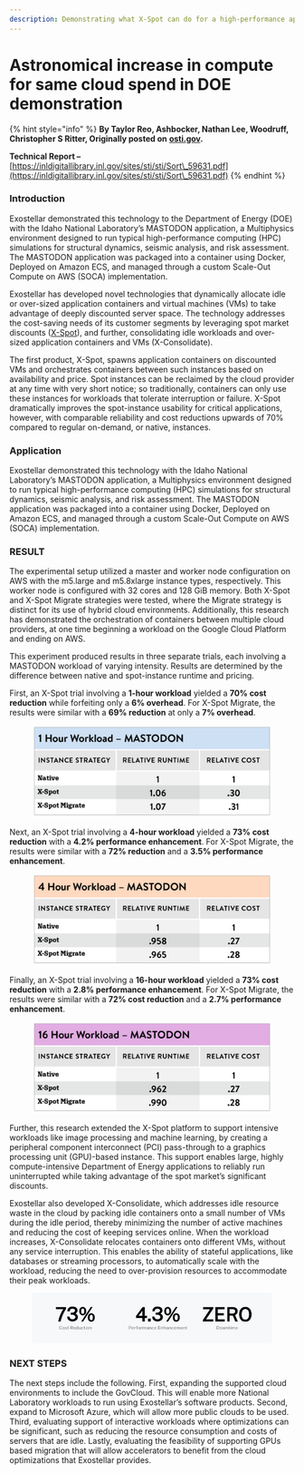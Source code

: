 ```yaml
---
description: Demonstrating what X-Spot can do for a high-performance application
---
```


# Astronomical increase in compute for same cloud spend in DOE demonstration

{% hint style="info" %}
**By Taylor Reo, Ashbocker, Nathan Lee, Woodruff, Christopher S Ritter, Originally posted on** [**osti.gov**](https://www.osti.gov/biblio/1860639-exotanium-doe-sbir-phase-results-summary)**.**

**Technical Report –** [https://inldigitallibrary.inl.gov/sites/sti/sti/Sort\_59631.pdf](https://inldigitallibrary.inl.gov/sites/sti/sti/Sort\_59631.pdf)
{% endhint %}

### Introduction

Exostellar demonstrated this technology to the Department of Energy (DOE) with the Idaho National Laboratory’s MASTODON application, a Multiphysics environment designed to run typical high-performance computing (HPC) simulations for structural dynamics, seismic analysis, and risk assessment. The MASTODON application was packaged into a container using Docker, Deployed on Amazon ECS, and managed through a custom Scale-Out Compute on AWS (SOCA) implementation.

Exostellar has developed novel technologies that dynamically allocate idle or over-sized application containers and virtual machines (VMs) to take advantage of deeply discounted server space. The technology addresses the cost-saving needs of its customer segments by leveraging spot market discounts ([X-Spot](https://exostellar.io/solutions/#xspot)), and further, consolidating idle workloads and over-sized application containers and VMs (X-Consolidate).

The first product, X-Spot, spawns application containers on discounted VMs and orchestrates containers between such instances based on availability and price. Spot instances can be reclaimed by the cloud provider at any time with very short notice; so traditionally, containers can only use these instances for workloads that tolerate interruption or failure. X-Spot dramatically improves the spot-instance usability for critical applications, however, with comparable reliability and cost reductions upwards of 70% compared to regular on-demand, or native, instances.

### Application

Exostellar demonstrated this technology with the Idaho National Laboratory’s MASTODON application, a Multiphysics environment designed to run typical high-performance computing (HPC) simulations for structural dynamics, seismic analysis, and risk assessment. The MASTODON application was packaged into a container using Docker, Deployed on Amazon ECS, and managed through a custom Scale-Out Compute on AWS (SOCA) implementation.

### RESULT

The experimental setup utilized a master and worker node configuration on AWS with the m5.large and m5.8xlarge instance types, respectively. This worker node is configured with 32 cores and 128 GiB memory. Both X-Spot and X-Spot Migrate strategies were tested, where the Migrate strategy is distinct for its use of hybrid cloud environments. Additionally, this research has demonstrated the orchestration of containers between multiple cloud providers, at one time beginning a workload on the Google Cloud Platform and ending on AWS.

This experiment produced results in three separate trials, each involving a MASTODON workload of varying intensity. Results are determined by the difference between native and spot-instance runtime and pricing.

First, an X-Spot trial involving a **1-hour workload** yielded a **70% cost reduction** while forfeiting only a **6% overhead**. For X-Spot Migrate, the results were similar with a **69% reduction** at only a **7% overhead**.

<figure><img src="../../.gitbook/assets/image (19).png" alt=""><figcaption></figcaption></figure>

Next, an X-Spot trial involving a **4-hour workload** yielded a **73% cost reduction** with a **4.2% performance enhancement**. For X-Spot Migrate, the results were similar with a **72% reduction** and a **3.5% performance enhancement**.

<figure><img src="../../.gitbook/assets/image (20).png" alt=""><figcaption></figcaption></figure>

Finally, an X-Spot trial involving a **16-hour workload** yielded a **73% cost reduction** with a **2.8% performance enhancement**. For X-Spot Migrate, the results were similar with a **72% cost reduction** and a **2.7% performance enhancement**.

<figure><img src="../../.gitbook/assets/image (21).png" alt=""><figcaption></figcaption></figure>

Further, this research extended the X-Spot platform to support intensive workloads like image processing and machine learning, by creating a peripheral component interconnect (PCI) pass-through to a graphics processing unit (GPU)-based instance. This support enables large, highly compute-intensive Department of Energy applications to reliably run uninterrupted while taking advantage of the spot market’s significant discounts.

Exostellar also developed X-Consolidate, which addresses idle resource waste in the cloud by packing idle containers onto a small number of VMs during the idle period, thereby minimizing the number of active machines and reducing the cost of keeping services online. When the workload increases, X-Consolidate relocates containers onto different VMs, without any service interruption. This enables the ability of stateful applications, like databases or streaming processors, to automatically scale with the workload, reducing the need to over-provision resources to accommodate their peak workloads.

<figure><img src="../../.gitbook/assets/Screenshot 2023-09-25 at 1.13.00 PM.png" alt=""><figcaption></figcaption></figure>

### NEXT STEPS

The next steps include the following. First, expanding the supported cloud environments to include the GovCloud. This will enable more National Laboratory workloads to run using Exostellar’s software products. Second, expand to Microsoft Azure, which will allow more public clouds to be used. Third, evaluating support of interactive workloads where optimizations can be significant, such as reducing the resource consumption and costs of servers that are idle. Lastly, evaluating the feasibility of supporting GPUs based migration that will allow accelerators to benefit from the cloud optimizations that Exostellar provides.
